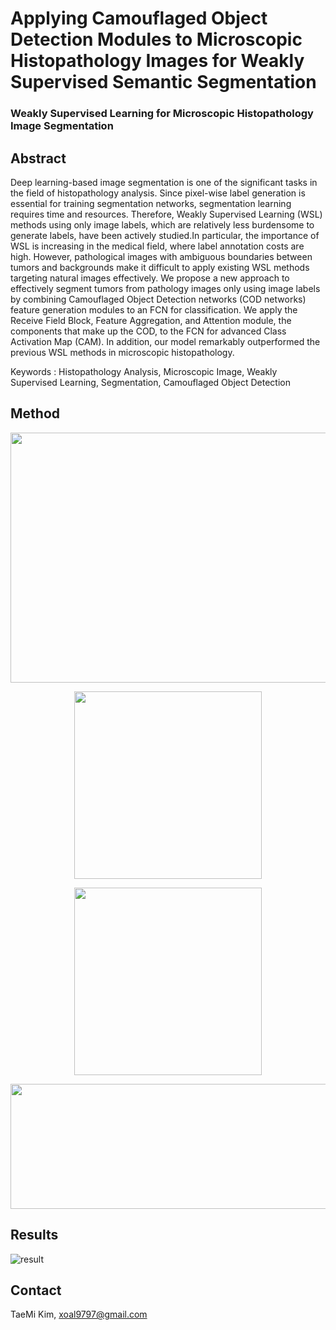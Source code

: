 # Applying Camouflaged Object Detection Modules to Microscopic Histopathology Images for Weakly Supervised Semantic Segmentation

### Weakly Supervised Learning for Microscopic Histopathology Image Segmentation

## Abstract
Deep learning-based image segmentation is one of the significant tasks in the field of histopathology analysis. Since pixel-wise label generation is essential for training segmentation networks, segmentation learning requires time and resources. Therefore, Weakly Supervised Learning (WSL) methods using only image labels, which are relatively less burdensome to generate labels, have been actively studied.In particular, the importance of WSL is increasing in the medical field, where label annotation costs are high. However, pathological images with ambiguous boundaries between tumors and backgrounds make it difficult to apply existing WSL methods targeting natural images effectively. We propose a new approach to effectively segment tumors from pathology images only using image labels by combining Camouflaged Object Detection networks (COD networks) feature generation modules to an FCN for classification. We apply the Receive Field Block, Feature Aggregation, and Attention module, the components that make up the COD, to the FCN for advanced Class Activation Map (CAM). In addition, our model remarkably outperformed the previous WSL methods in microscopic histopathology.

Keywords : Histopathology Analysis, Microscopic Image, Weakly Supervised Learning, Segmentation, Camouflaged Object Detection   
     

## Method
<img src = "https://github.com/TaeMiKim/WSL-for-Colon-Histopathology/blob/main/figures/Architecture.png" width="800" height="400">

<p align="center">
<img src = "https://github.com/TaeMiKim/WSL-for-Colon-Histopathology/blob/main/figures/RF.png" width="300" height="300">
</p>

<p align="center">
<img src = "https://github.com/TaeMiKim/WSL-for-Colon-Histopathology/blob/main/figures/AGG.png" width="300" height="300">
</p>

<p align="center">
<img src = "https://github.com/TaeMiKim/WSL-for-Colon-Histopathology/blob/main/figures/HA.png" width="600" height="200">
</p>


## Results
![result](https://github.com/TaeMiKim/WSL-for-Colon-Histopathology/blob/main/figures/Result.png?raw=true)


## Contact
TaeMi Kim, xoal9797@gmail.com
